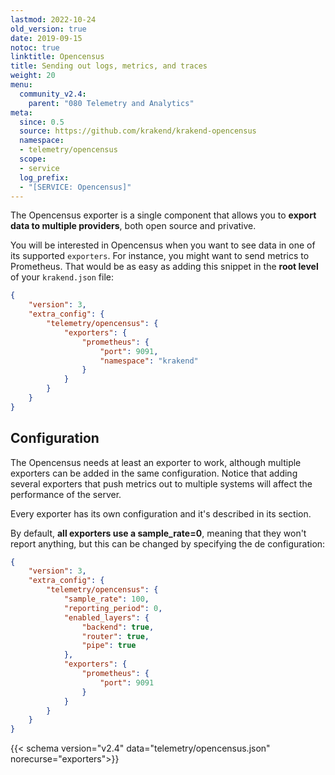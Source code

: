 ```yaml
---
lastmod: 2022-10-24
old_version: true
date: 2019-09-15
notoc: true
linktitle: Opencensus
title: Sending out logs, metrics, and traces
weight: 20
menu:
  community_v2.4:
    parent: "080 Telemetry and Analytics"
meta:
  since: 0.5
  source: https://github.com/krakend/krakend-opencensus
  namespace:
  - telemetry/opencensus
  scope:
  - service
  log_prefix:
  - "[SERVICE: Opencensus]"
---
```

The Opencensus exporter is a single component that allows you to **export data to multiple providers**, both open source and privative.

You will be interested in Opencensus when you want to see data in one of its supported `exporters`. For instance, you might want to send metrics to Prometheus. That would be as easy as adding this snippet in the **root level** of your `krakend.json` file:

```json
{
    "version": 3,
    "extra_config": {
        "telemetry/opencensus": {
            "exporters": {
                "prometheus": {
                    "port": 9091,
                    "namespace": "krakend"
                }
            }
        }
    }
}
```

## Configuration

The Opencensus needs at least an exporter to work, although multiple exporters can be added in the same configuration. Notice that adding several exporters that push metrics out to multiple systems will affect the performance of the server.

Every exporter has its own configuration and it's described in its section.

By default, **all exporters use a sample_rate=0**, meaning that they won't report anything, but this can be changed by specifying the de configuration:

```json
{
    "version": 3,
    "extra_config": {
        "telemetry/opencensus": {
            "sample_rate": 100,
            "reporting_period": 0,
            "enabled_layers": {
                "backend": true,
                "router": true,
                "pipe": true
            },
            "exporters": {
                "prometheus": {
                    "port": 9091
                }
            }
        }
    }
}
```

{{< schema version="v2.4" data="telemetry/opencensus.json" norecurse="exporters">}}
